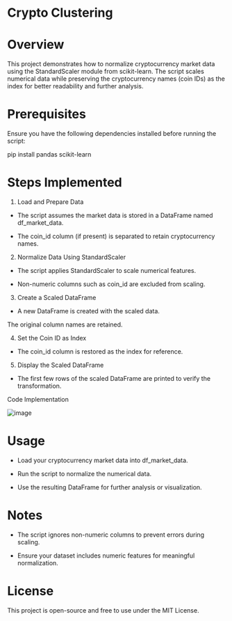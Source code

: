 # Crypto Clustering

# Overview

This project demonstrates how to normalize cryptocurrency market data using the StandardScaler module from scikit-learn. The script scales numerical data while preserving the cryptocurrency names (coin IDs) as the index for better readability and further analysis.

# Prerequisites

Ensure you have the following dependencies installed before running the script:

pip install pandas scikit-learn

# Steps Implemented

1. Load and Prepare Data

- The script assumes the market data is stored in a DataFrame named df_market_data.

- The coin_id column (if present) is separated to retain cryptocurrency names.

2. Normalize Data Using StandardScaler

- The script applies StandardScaler to scale numerical features.

- Non-numeric columns such as coin_id are excluded from scaling.

3. Create a Scaled DataFrame

- A new DataFrame is created with the scaled data.

The original column names are retained.

4. Set the Coin ID as Index

- The coin_id column is restored as the index for reference.

5. Display the Scaled DataFrame

- The first few rows of the scaled DataFrame are printed to verify the transformation.

Code Implementation

![image](https://github.com/user-attachments/assets/24679207-402d-4180-bb6d-f55a9d151c11)


# Usage

- Load your cryptocurrency market data into df_market_data.

- Run the script to normalize the numerical data.

- Use the resulting DataFrame for further analysis or visualization.

# Notes

- The script ignores non-numeric columns to prevent errors during scaling.

- Ensure your dataset includes numeric features for meaningful normalization.

# License

This project is open-source and free to use under the MIT License.

